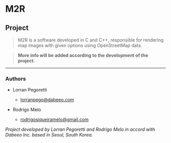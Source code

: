 # M2R

## Project
> M2R is a software developed in C and C++, responsible for rendering map images with given options using OpenStreetMap data.

> **More info will be added according to the development of the project.**

----


### Authors
  * Lorran Pegoretti
    * lorranpego@dabeeo.com
  
  * Rodrigo Melo
    * rodrigosiqueiramelo@gmail.com

*Project developed by Lorran Pegoretti and Rodrigo Melo in accord with Dabeeo Inc. based in Seoul, South Korea.*
